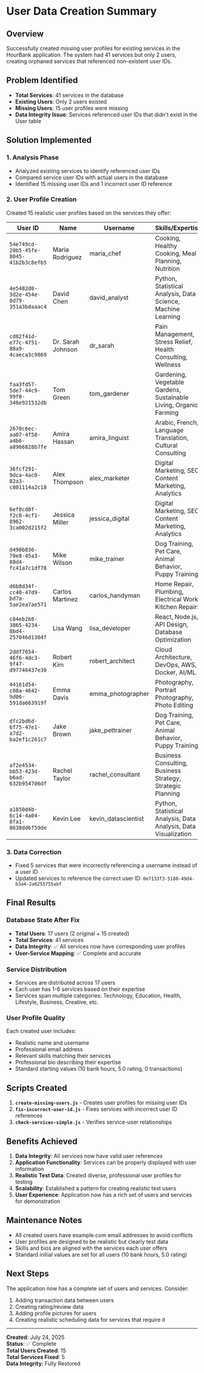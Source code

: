 # User Data Creation Summary

## Overview
Successfully created missing user profiles for existing services in the HourBank application. The system had 41 services but only 2 users, creating orphaned services that referenced non-existent user IDs.

## Problem Identified
- **Total Services**: 41 services in the database
- **Existing Users**: Only 2 users existed
- **Missing Users**: 15 user profiles were missing
- **Data Integrity Issue**: Services referenced user IDs that didn't exist in the User table

## Solution Implemented

### 1. Analysis Phase
- Analyzed existing services to identify referenced user IDs
- Compared service user IDs with actual users in the database
- Identified 15 missing user IDs and 1 incorrect user ID reference

### 2. User Profile Creation
Created 15 realistic user profiles based on the services they offer:

| User ID | Name | Username | Skills/Expertise |
|---------|------|----------|------------------|
| `54e749cd-20b5-45fe-8045-41b2b3c8efb5` | Maria Rodriguez | maria_chef | Cooking, Healthy Cooking, Meal Planning, Nutrition |
| `4e5482d0-3d2e-454e-8d79-351a3bdaaac4` | David Chen | david_analyst | Python, Statistical Analysis, Data Science, Machine Learning |
| `cd82f41d-e77c-4751-88a9-4caeca3c9869` | Dr. Sarah Johnson | dr_sarah | Pain Management, Stress Relief, Health Consulting, Wellness |
| `faa3fd57-5de7-44c9-99f0-348e921532db` | Tom Green | tom_gardener | Gardening, Vegetable Gardens, Sustainable Living, Organic Farming |
| `2670c6ec-aa07-4f58-a4b6-a8966828b7fe` | Amira Hassan | amira_linguist | Arabic, French, Language Translation, Cultural Consulting |
| `36fcf291-9dca-4ac0-82a3-c801114a2c18` | Alex Thompson | alex_marketer | Digital Marketing, SEO, Content Marketing, Analytics |
| `6ef0cd8f-f2c0-4cf1-8962-3ca002d215f2` | Jessica Miller | jessica_digital | Digital Marketing, SEO, Content Marketing, Analytics |
| `d490b836-70e8-45a3-88d4-fc41a7c1df78` | Mike Wilson | mike_trainer | Dog Training, Pet Care, Animal Behavior, Puppy Training |
| `d6b8d34f-cc40-47d9-bd7a-5ae2ea7ae571` | Carlos Martinez | carlos_handyman | Home Repair, Plumbing, Electrical Work, Kitchen Repairs |
| `c84eb2b8-3865-4234-8bd4-257046d1304f` | Lisa Wang | lisa_developer | React, Node.js, API Design, Database Optimization |
| `2ddf7654-46f6-4dc3-9f47-d97746437e30` | Robert Kim | robert_architect | Cloud Architecture, DevOps, AWS, Docker, AI/ML |
| `44161d54-c08a-4642-9d06-591da663919f` | Emma Davis | emma_photographer | Photography, Portrait Photography, Photo Editing |
| `dfc2bd6d-6f75-47e1-a7d2-ba2ef1c261c7` | Jake Brown | jake_pettrainer | Dog Training, Pet Care, Animal Behavior, Puppy Training |
| `af2e4534-bb53-423d-b6ad-632b954706df` | Rachel Taylor | rachel_consultant | Business Consulting, Business Strategy, Strategic Planning |
| `a1850d4b-6c14-4a04-8fa1-8638dd6f59de` | Kevin Lee | kevin_datascientist | Python, Statistical Analysis, Data Analysis, Data Visualization |

### 3. Data Correction
- Fixed 5 services that were incorrectly referencing a username instead of a user ID
- Updated services to reference the correct user ID: `0e7133f3-5180-49d4-b3a4-2a0255755abf`

## Final Results

### Database State After Fix
- **Total Users**: 17 users (2 original + 15 created)
- **Total Services**: 41 services
- **Data Integrity**: ✅ All services now have corresponding user profiles
- **User-Service Mapping**: ✅ Complete and accurate

### Service Distribution
- Services are distributed across 17 users
- Each user has 1-6 services based on their expertise
- Services span multiple categories: Technology, Education, Health, Lifestyle, Business, Creative, etc.

### User Profile Quality
Each created user includes:
- Realistic name and username
- Professional email address
- Relevant skills matching their services
- Professional bio describing their expertise
- Standard starting values (10 bank hours, 5.0 rating, 0 transactions)

## Scripts Created

1. **`create-missing-users.js`** - Creates user profiles for missing user IDs
2. **`fix-incorrect-user-id.js`** - Fixes services with incorrect user ID references
3. **`check-services-simple.js`** - Verifies service-user relationships

## Benefits Achieved

1. **Data Integrity**: All services now have valid user references
2. **Application Functionality**: Services can be properly displayed with user information
3. **Realistic Test Data**: Created diverse, professional user profiles for testing
4. **Scalability**: Established a pattern for creating realistic test users
5. **User Experience**: Application now has a rich set of users and services for demonstration

## Maintenance Notes

- All created users have example.com email addresses to avoid conflicts
- User profiles are designed to be realistic but clearly test data
- Skills and bios are aligned with the services each user offers
- Standard initial values are set for all users (10 bank hours, 5.0 rating)

## Next Steps

The application now has a complete set of users and services. Consider:
1. Adding transaction data between users
2. Creating rating/review data
3. Adding profile pictures for users
4. Creating realistic scheduling data for services that require it

---

**Created**: July 24, 2025  
**Status**: ✅ Complete  
**Total Users Created**: 15  
**Total Services Fixed**: 5  
**Data Integrity**: Fully Restored
